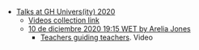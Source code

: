 * [Talks at GH Univers(ity) 2020](https://education.github.com/university)
  - [Videos collection link](https://www.twitch.tv/collections/lrqXyFWFThau8w)
  - [10 de diciembre 2020 19:15 WET by Arelia Jones](https://education.github.com/university/schedule/teachers-guiding-teachers-campus-advisors)
    - [Teachers guiding teachers](https://www.twitch.tv/videos/833727589). Video
